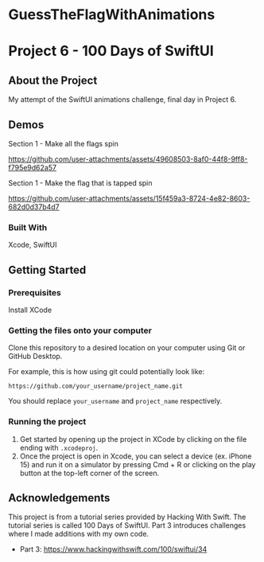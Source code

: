 # GuessTheFlagWithAnimations

# Project 6 - 100 Days of SwiftUI

## About the Project

My attempt of the SwiftUI animations challenge, final day in Project 6.

## Demos

Section 1 - Make all the flags spin

https://github.com/user-attachments/assets/49608503-8af0-44f8-9ff8-f795e9d62a57

Section 1 - Make the flag that is tapped spin

https://github.com/user-attachments/assets/15f459a3-8724-4e82-8603-682d0d37b4d7

### Built With

Xcode, SwiftUI

## Getting Started

### Prerequisites

Install XCode

### Getting the files onto your computer

Clone this repository to a desired location on your computer using Git or GitHub Desktop. 

For example, this is how using git could potentially look like: 
```
https://github.com/your_username/project_name.git
```

You should replace `your_username` and `project_name` respectively.

### Running the project

1. Get started by opening up the project in XCode by clicking on the file ending with `.xcodeproj`.
2. Once the project is open in Xcode, you can select a device (ex. iPhone 15) and run it on a simulator by pressing Cmd + R or clicking on the play button at the top-left corner of the screen.

## Acknowledgements

This project is from a tutorial series provided by Hacking With Swift. The tutorial series is called 100 Days of SwiftUI. Part 3 introduces challenges where I made additions with my own code.

- Part 3: https://www.hackingwithswift.com/100/swiftui/34
